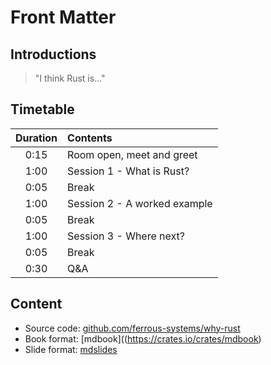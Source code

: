 # Front Matter

## Introductions

> "I think Rust is..."

## Timetable

| Duration | Contents                     |
|:--------:|:---------------------------- |
|   0:15   | Room open, meet and greet    |
|   1:00   | Session 1 - What is Rust?    |
|   0:05   | Break                        |
|   1:00   | Session 2 - A worked example |
|   0:05   | Break                        |
|   1:00   | Session 3 - Where next?      |
|   0:05   | Break                        |
|   0:30   | Q&A                          |

## Content

* Source code: [github.com/ferrous-systems/why-rust](https://github.com/ferrous-systems/why-rust)
* Book format: [mdbook]((https://crates.io/crates/mdbook)
* Slide format: [mdslides](https://crates.io/crates/mdslides)
